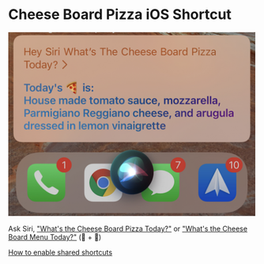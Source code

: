# Cheese Board Pizza iOS Shortcut

<img src="hey_siri.jpeg" alt="Hey Siri" width=500>

Ask Siri, ["What's the Cheese Board Pizza Today?"](https://www.icloud.com/shortcuts/13b0930b72f848a292ae8e20a8362284) or ["What's the Cheese Board Menu Today?"](https://www.icloud.com/shortcuts/de3620e8d49748ec906aea3e7a982bcb) (🍕 + 🥗)

[How to enable shared shortcuts](https://support.apple.com/guide/shortcuts/enable-shared-shortcuts-apdfeb05586f/ios)
